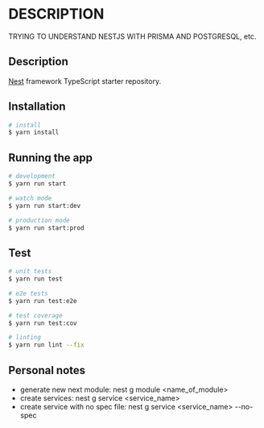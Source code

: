# DESCRIPTION

TRYING TO UNDERSTAND NESTJS WITH PRISMA AND POSTGRESQL, etc.

## Description

[Nest](https://github.com/nestjs/nest) framework TypeScript starter repository.

## Installation

```bash
# install
$ yarn install
```

## Running the app

```bash
# development
$ yarn run start

# watch mode
$ yarn run start:dev

# production mode
$ yarn run start:prod
```

## Test

```bash
# unit tests
$ yarn run test

# e2e tests
$ yarn run test:e2e

# test coverage
$ yarn run test:cov
```

```bash
# linting
$ yarn run lint --fix
```

## Personal notes

- generate new next module: nest g module <name_of_module>
- create services: nest g service <service_name>
- create service with no spec file: nest g service <service_name> --no-spec

